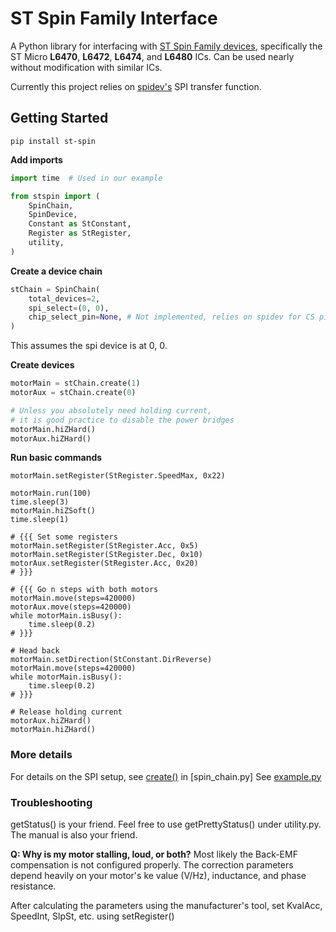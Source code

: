 # ST Spin Family Interface
A Python library for interfacing with [ST Spin Family devices](https://www.digikey.fi/en/product-highlight/s/stmicroelectronics/motor-control-easyspin "ST Spin Family devices"),
specifically the ST Micro **L6470**, **L6472**, **L6474**, and **L6480** ICs.
Can be used nearly without modification with similar ICs.

Currently this project relies on [spidev's](https://pypi.org/project/spidev/ "spidev") SPI transfer function.

## Getting Started
`pip install st-spin`

**Add imports**
```python
import time  # Used in our example

from stspin import (
    SpinChain,
    SpinDevice,
    Constant as StConstant,
    Register as StRegister,
    utility,
)
```
**Create a device chain**
```python
stChain = SpinChain(
    total_devices=2,
    spi_select=(0, 0),
    chip_select_pin=None, # Not implemented, relies on spidev for CS pin
)
```
This assumes the spi device is at 0, 0.

**Create devices**
```python
motorMain = stChain.create(1)
motorAux = stChain.create(0)

# Unless you absolutely need holding current,
# it is good practice to disable the power bridges
motorMain.hiZHard()
motorAux.hiZHard()
```
**Run basic commands**
```
motorMain.setRegister(StRegister.SpeedMax, 0x22)

motorMain.run(100)
time.sleep(3)
motorMain.hiZSoft()
time.sleep(1)

# {{{ Set some registers
motorMain.setRegister(StRegister.Acc, 0x5)
motorMain.setRegister(StRegister.Dec, 0x10)
motorAux.setRegister(StRegister.Acc, 0x20)
# }}}

# {{{ Go n steps with both motors
motorMain.move(steps=420000)
motorAux.move(steps=420000)
while motorMain.isBusy():
    time.sleep(0.2)
# }}}

# Head back
motorMain.setDirection(StConstant.DirReverse)
motorMain.move(steps=420000)
while motorMain.isBusy():
    time.sleep(0.2)
# }}}

# Release holding current
motorAux.hiZHard()
motorMain.hiZHard()
```
### More details
For details on the SPI setup, see [create()](https://github.com/m-laniakea/st_spin/blob/dev/stspin/spin_chain.py#L47) in [spin_chain.py]
See [example.py](https://github.com/m-laniakea/st_spin/blob/dev/example.py "example.py")

### Troubleshooting
getStatus() is your friend. Feel free to use getPrettyStatus() under utility.py.
The manual is also your friend.

**Q: Why is my motor stalling, loud, or both?**
Most likely the Back-EMF compensation is not configured properly.
The correction parameters depend heavily on your motor's ke value (V/Hz), inductance, and phase resistance.

After calculating the parameters using the manufacturer's tool, set KvalAcc, SpeedInt, SlpSt, etc. using setRegister()
